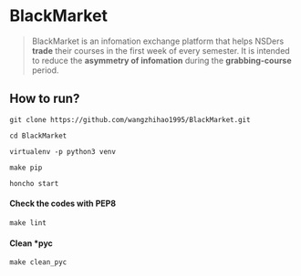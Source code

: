 # BlackMarket
> BlackMarket is an infomation exchange platform that helps NSDers **trade** their courses in the first week of every semester. It is intended to reduce the **asymmetry of infomation** during the **grabbing-course** period. 

## How to run?
```
git clone https://github.com/wangzhihao1995/BlackMarket.git

cd BlackMarket

virtualenv -p python3 venv

make pip

honcho start
```

#### Check the codes with PEP8
```
make lint
```

#### Clean *pyc
```
make clean_pyc
```
